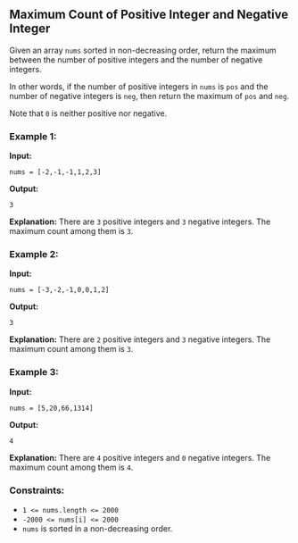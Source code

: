 ## Maximum Count of Positive Integer and Negative Integer

Given an array `nums` sorted in non-decreasing order, return the maximum between the number of positive integers and the number of negative integers.

In other words, if the number of positive integers in `nums` is `pos` and the number of negative integers is `neg`, then return the maximum of `pos` and `neg`.

Note that `0` is neither positive nor negative.

### Example 1:

**Input:**
```plaintext
nums = [-2,-1,-1,1,2,3]
```
**Output:**
```plaintext
3
```
**Explanation:**
There are `3` positive integers and `3` negative integers. The maximum count among them is `3`.

### Example 2:

**Input:**
```plaintext
nums = [-3,-2,-1,0,0,1,2]
```
**Output:**
```plaintext
3
```
**Explanation:**
There are `2` positive integers and `3` negative integers. The maximum count among them is `3`.

### Example 3:

**Input:**
```plaintext
nums = [5,20,66,1314]
```
**Output:**
```plaintext
4
```
**Explanation:**
There are `4` positive integers and `0` negative integers. The maximum count among them is `4`.

### Constraints:
- `1 <= nums.length <= 2000`
- `-2000 <= nums[i] <= 2000`
- `nums` is sorted in a non-decreasing order.
